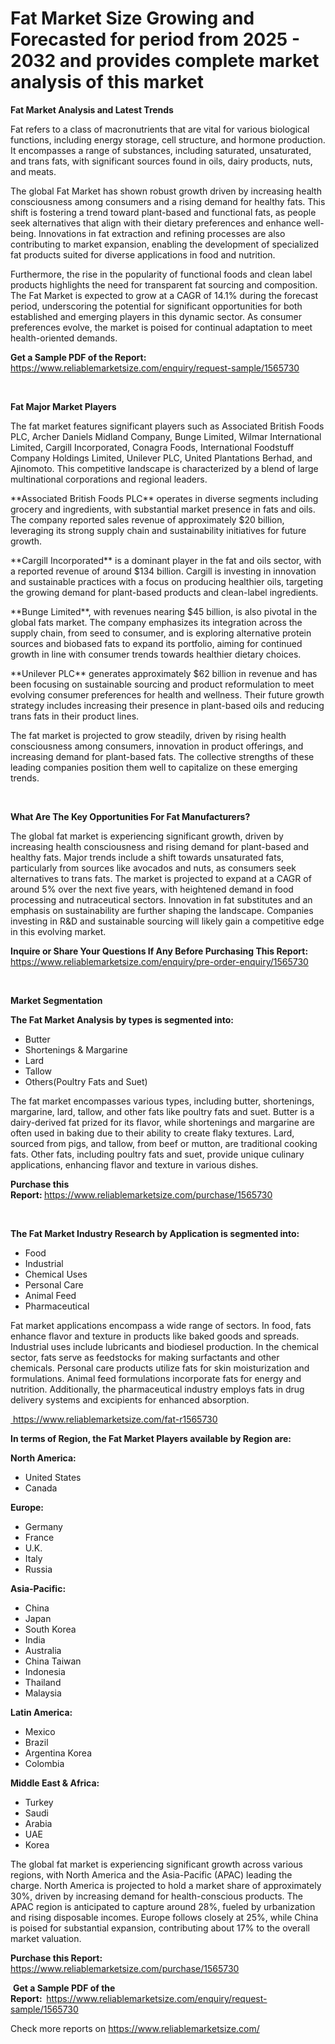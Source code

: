 <p><h1>Fat Market Size Growing and Forecasted for period from 2025 - 2032 and provides complete market analysis of this market</h1></p><p><strong>Fat Market Analysis and Latest Trends</strong></p>
<p><p>Fat refers to a class of macronutrients that are vital for various biological functions, including energy storage, cell structure, and hormone production. It encompasses a range of substances, including saturated, unsaturated, and trans fats, with significant sources found in oils, dairy products, nuts, and meats. </p><p>The global Fat Market has shown robust growth driven by increasing health consciousness among consumers and a rising demand for healthy fats. This shift is fostering a trend toward plant-based and functional fats, as people seek alternatives that align with their dietary preferences and enhance well-being. Innovations in fat extraction and refining processes are also contributing to market expansion, enabling the development of specialized fat products suited for diverse applications in food and nutrition.</p><p>Furthermore, the rise in the popularity of functional foods and clean label products highlights the need for transparent fat sourcing and composition. The Fat Market is expected to grow at a CAGR of 14.1% during the forecast period, underscoring the potential for significant opportunities for both established and emerging players in this dynamic sector. As consumer preferences evolve, the market is poised for continual adaptation to meet health-oriented demands.</p></p>
<p><strong>Get a Sample PDF of the Report:&nbsp;</strong> <a href="https://www.reliablemarketsize.com/enquiry/request-sample/1565730?utm_campaign=1133&utm_medium=2&utm_source=Github&utm_content=ia&utm_term=14022025&utm_id=fat">https://www.reliablemarketsize.com/enquiry/request-sample/1565730</a></p>
<p>&nbsp;</p>
<p><strong>Fat Major Market Players</strong></p>
<p><p>The fat market features significant players such as Associated British Foods PLC, Archer Daniels Midland Company, Bunge Limited, Wilmar International Limited, Cargill Incorporated, Conagra Foods, International Foodstuff Company Holdings Limited, Unilever PLC, United Plantations Berhad, and Ajinomoto. This competitive landscape is characterized by a blend of large multinational corporations and regional leaders.</p><p>**Associated British Foods PLC** operates in diverse segments including grocery and ingredients, with substantial market presence in fats and oils. The company reported sales revenue of approximately $20 billion, leveraging its strong supply chain and sustainability initiatives for future growth.</p><p>**Cargill Incorporated** is a dominant player in the fat and oils sector, with a reported revenue of around $134 billion. Cargill is investing in innovation and sustainable practices with a focus on producing healthier oils, targeting the growing demand for plant-based products and clean-label ingredients.</p><p>**Bunge Limited**, with revenues nearing $45 billion, is also pivotal in the global fats market. The company emphasizes its integration across the supply chain, from seed to consumer, and is exploring alternative protein sources and biobased fats to expand its portfolio, aiming for continued growth in line with consumer trends towards healthier dietary choices.</p><p>**Unilever PLC** generates approximately $62 billion in revenue and has been focusing on sustainable sourcing and product reformulation to meet evolving consumer preferences for health and wellness. Their future growth strategy includes increasing their presence in plant-based oils and reducing trans fats in their product lines.</p><p>The fat market is projected to grow steadily, driven by rising health consciousness among consumers, innovation in product offerings, and increasing demand for plant-based fats. The collective strengths of these leading companies position them well to capitalize on these emerging trends.</p></p>
<p>&nbsp;</p>
<p><strong>What Are The Key Opportunities For Fat Manufacturers?</strong></p>
<p><p>The global fat market is experiencing significant growth, driven by increasing health consciousness and rising demand for plant-based and healthy fats. Major trends include a shift towards unsaturated fats, particularly from sources like avocados and nuts, as consumers seek alternatives to trans fats. The market is projected to expand at a CAGR of around 5% over the next five years, with heightened demand in food processing and nutraceutical sectors. Innovation in fat substitutes and an emphasis on sustainability are further shaping the landscape. Companies investing in R&D and sustainable sourcing will likely gain a competitive edge in this evolving market.</p></p>
<p><strong>Inquire or Share Your Questions If Any Before Purchasing This Report:</strong> <a href="https://www.reliablemarketsize.com/enquiry/pre-order-enquiry/1565730?utm_campaign=1133&utm_medium=2&utm_source=Github&utm_content=ia&utm_term=14022025&utm_id=fat">https://www.reliablemarketsize.com/enquiry/pre-order-enquiry/1565730</a></p>
<p>&nbsp;</p>
<p><strong>Market Segmentation</strong></p>
<p><strong>The Fat Market Analysis by types is segmented into:</strong></p>
<p><ul><li>Butter</li><li>Shortenings & Margarine</li><li>Lard</li><li>Tallow</li><li>Others(Poultry Fats and Suet)</li></ul></p>
<p><p>The fat market encompasses various types, including butter, shortenings, margarine, lard, tallow, and other fats like poultry fats and suet. Butter is a dairy-derived fat prized for its flavor, while shortenings and margarine are often used in baking due to their ability to create flaky textures. Lard, sourced from pigs, and tallow, from beef or mutton, are traditional cooking fats. Other fats, including poultry fats and suet, provide unique culinary applications, enhancing flavor and texture in various dishes.</p></p>
<p><strong>Purchase this Report:&nbsp;</strong><a href="https://www.reliablemarketsize.com/purchase/1565730?utm_campaign=1133&utm_medium=2&utm_source=Github&utm_content=ia&utm_term=14022025&utm_id=fat">https://www.reliablemarketsize.com/purchase/1565730</a></p>
<p>&nbsp;</p>
<p><strong>The Fat Market Industry Research by Application is segmented into:</strong></p>
<p><ul><li>Food</li><li>Industrial</li><li>Chemical Uses</li><li>Personal Care</li><li>Animal Feed</li><li>Pharmaceutical</li></ul></p>
<p><p>Fat market applications encompass a wide range of sectors. In food, fats enhance flavor and texture in products like baked goods and spreads. Industrial uses include lubricants and biodiesel production. In the chemical sector, fats serve as feedstocks for making surfactants and other chemicals. Personal care products utilize fats for skin moisturization and formulations. Animal feed formulations incorporate fats for energy and nutrition. Additionally, the pharmaceutical industry employs fats in drug delivery systems and excipients for enhanced absorption.</p></p>
<p><a href="https://www.reliablemarketsize.com/fat-r1565730?utm_campaign=1133&utm_medium=2&utm_source=Github&utm_content=ia&utm_term=14022025&utm_id=fat">&nbsp;https://www.reliablemarketsize.com/fat-r1565730</a></p>
<p><strong>In terms of Region, the Fat Market Players available by Region are:</strong></p>
<p>
    <p> <strong> North America: </strong>
        <ul>
            <li>United States</li>
            <li>Canada</li>
        </ul>
        </p> 
    <p> <strong> Europe: </strong>
        <ul>
            <li>Germany</li>
            <li>France</li>
            <li>U.K.</li>
            <li>Italy</li>
            <li>Russia</li>
        </ul>
        </p> 
    <p> <strong> Asia-Pacific: </strong>
        <ul>
            <li>China</li>
            <li>Japan</li>
            <li>South Korea</li>
            <li>India</li>
            <li>Australia</li>
            <li>China Taiwan</li>
            <li>Indonesia</li>
            <li>Thailand</li>
            <li>Malaysia</li>
        </ul>
        </p> 
    <p> <strong> Latin America: </strong>
        <ul>
            <li>Mexico</li>
            <li>Brazil</li>
            <li>Argentina Korea</li>
            <li>Colombia</li>
        </ul>
        </p> 
    <p> <strong> Middle East & Africa: </strong>
        <ul>
            <li>Turkey</li>
            <li>Saudi</li>
            <li>Arabia</li>
            <li>UAE</li>
            <li>Korea</li>
        </ul>
    </p>
    </p>
<p><p>The global fat market is experiencing significant growth across various regions, with North America and the Asia-Pacific (APAC) leading the charge. North America is projected to hold a market share of approximately 30%, driven by increasing demand for health-conscious products. The APAC region is anticipated to capture around 28%, fueled by urbanization and rising disposable incomes. Europe follows closely at 25%, while China is poised for substantial expansion, contributing about 17% to the overall market valuation.</p></p>
<p><strong>Purchase this Report: </strong><a href="https://www.reliablemarketsize.com/purchase/1565730?utm_campaign=1133&utm_medium=2&utm_source=Github&utm_content=ia&utm_term=14022025&utm_id=fat">https://www.reliablemarketsize.com/purchase/1565730</a></p>
<p>&nbsp;<strong>Get a Sample PDF of the Report:&nbsp;&nbsp;</strong><a href="https://www.reliablemarketsize.com/enquiry/request-sample/1565730?utm_campaign=1133&utm_medium=2&utm_source=Github&utm_content=ia&utm_term=14022025&utm_id=fat">https://www.reliablemarketsize.com/enquiry/request-sample/1565730</a></p>
<p><strong></strong></p>
<p>Check more reports on <a href="https://www.reliablemarketsize.com/?utm_campaign=1133&utm_medium=2&utm_source=Github&utm_content=ia&utm_term=14022025&utm_id=fat">https://www.reliablemarketsize.com/</a></p>